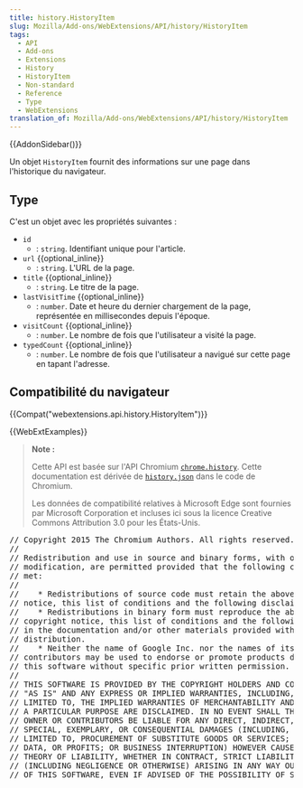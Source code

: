 ```yaml
---
title: history.HistoryItem
slug: Mozilla/Add-ons/WebExtensions/API/history/HistoryItem
tags:
  - API
  - Add-ons
  - Extensions
  - History
  - HistoryItem
  - Non-standard
  - Reference
  - Type
  - WebExtensions
translation_of: Mozilla/Add-ons/WebExtensions/API/history/HistoryItem
---
```

{{AddonSidebar()}}

Un objet `HistoryItem` fournit des informations sur une page dans l'historique du navigateur.

## Type

C'est un objet avec les propriétés suivantes :

- `id`
  - : `string`. Identifiant unique pour l'article.
- `url` {{optional_inline}}
  - : `string`. L'URL de la page.
- `title` {{optional_inline}}
  - : `string`. Le titre de la page.
- `lastVisitTime` {{optional_inline}}
  - : `number`. Date et heure du dernier chargement de la page, représentée en millisecondes depuis l'époque.
- `visitCount` {{optional_inline}}
  - : `number`. Le nombre de fois que l'utilisateur a visité la page.
- `typedCount` {{optional_inline}}
  - : `number`. Le nombre de fois que l'utilisateur a navigué sur cette page en tapant l'adresse.

## Compatibilité du navigateur

{{Compat("webextensions.api.history.HistoryItem")}}

{{WebExtExamples}}

> **Note :**
>
> Cette API est basée sur l'API Chromium [`chrome.history`](https://developer.chrome.com/extensions/history). Cette documentation est dérivée de [`history.json`](https://chromium.googlesource.com/chromium/src/+/master/chrome/common/extensions/api/history.json) dans le code de Chromium.
>
> Les données de compatibilité relatives à Microsoft Edge sont fournies par Microsoft Corporation et incluses ici sous la licence Creative Commons Attribution 3.0 pour les États-Unis.

<div class="hidden"><pre>// Copyright 2015 The Chromium Authors. All rights reserved.
//
// Redistribution and use in source and binary forms, with or without
// modification, are permitted provided that the following conditions are
// met:
//
//    * Redistributions of source code must retain the above copyright
// notice, this list of conditions and the following disclaimer.
//    * Redistributions in binary form must reproduce the above
// copyright notice, this list of conditions and the following disclaimer
// in the documentation and/or other materials provided with the
// distribution.
//    * Neither the name of Google Inc. nor the names of its
// contributors may be used to endorse or promote products derived from
// this software without specific prior written permission.
//
// THIS SOFTWARE IS PROVIDED BY THE COPYRIGHT HOLDERS AND CONTRIBUTORS
// "AS IS" AND ANY EXPRESS OR IMPLIED WARRANTIES, INCLUDING, BUT NOT
// LIMITED TO, THE IMPLIED WARRANTIES OF MERCHANTABILITY AND FITNESS FOR
// A PARTICULAR PURPOSE ARE DISCLAIMED. IN NO EVENT SHALL THE COPYRIGHT
// OWNER OR CONTRIBUTORS BE LIABLE FOR ANY DIRECT, INDIRECT, INCIDENTAL,
// SPECIAL, EXEMPLARY, OR CONSEQUENTIAL DAMAGES (INCLUDING, BUT NOT
// LIMITED TO, PROCUREMENT OF SUBSTITUTE GOODS OR SERVICES; LOSS OF USE,
// DATA, OR PROFITS; OR BUSINESS INTERRUPTION) HOWEVER CAUSED AND ON ANY
// THEORY OF LIABILITY, WHETHER IN CONTRACT, STRICT LIABILITY, OR TORT
// (INCLUDING NEGLIGENCE OR OTHERWISE) ARISING IN ANY WAY OUT OF THE USE
// OF THIS SOFTWARE, EVEN IF ADVISED OF THE POSSIBILITY OF SUCH DAMAGE.
</pre></div>
